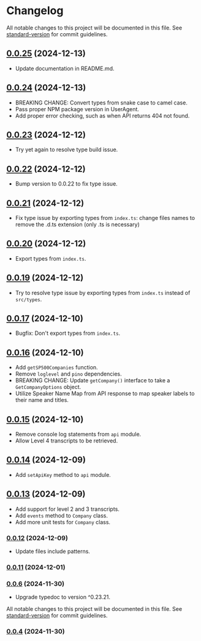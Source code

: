 # Changelog

All notable changes to this project will be documented in this file. See [standard-version](https://github.com/conventional-changelog/standard-version) for commit guidelines.

## [0.0.25](https://github.com/EarningsCall/earningscall-js/compare/v0.0.24...v0.0.25) (2024-12-13)

-   Update documentation in README.md.

## [0.0.24](https://github.com/EarningsCall/earningscall-js/compare/v0.0.23...v0.0.24) (2024-12-13)

-   BREAKING CHANGE: Convert types from snake case to camel case.
-   Pass proper NPM package version in UserAgent.
-   Add proper error checking, such as when API returns 404 not found.

## [0.0.23](https://github.com/EarningsCall/earningscall-js/compare/v0.0.22...v0.0.23) (2024-12-12)

-   Try yet again to resolve type build issue.

## [0.0.22](https://github.com/EarningsCall/earningscall-js/compare/v0.0.21...v0.0.22) (2024-12-12)

-   Bump version to 0.0.22 to fix type issue.

## [0.0.21](https://github.com/EarningsCall/earningscall-js/compare/v0.0.20...v0.0.21) (2024-12-12)

-   Fix type issue by exporting types from `index.ts`: change files names to remove the .d.ts extension (only .ts is necessary)

## [0.0.20](https://github.com/EarningsCall/earningscall-js/compare/v0.0.19...v0.0.20) (2024-12-12)

-   Export types from `index.ts`.

## [0.0.19](https://github.com/EarningsCall/earningscall-js/compare/v0.0.17...v0.0.18) (2024-12-12)

-   Try to resolve type issue by exporting types from `index.ts` instead of `src/types`.

## [0.0.17](https://github.com/EarningsCall/earningscall-js/compare/v0.0.16...v0.0.17) (2024-12-10)

-   Bugfix: Don't export types from `index.ts`.

## [0.0.16](https://github.com/EarningsCall/earningscall-js/compare/v0.0.15...v0.0.16) (2024-12-10)

-   Add `getSP500Companies` function.
-   Remove `loglevel` and `pino` dependencies.
-   BREAKING CHANGE: Update `getCompany()` interface to take a `GetCompanyOptions` object.
-   Utilize Speaker Name Map from API response to map speaker labels to their name and titles.

## [0.0.15](https://github.com/EarningsCall/earningscall-js/compare/v0.0.14...v0.0.15) (2024-12-10)

-   Remove console log statements from `api` module.
-   Allow Level 4 transcripts to be retrieved.

## [0.0.14](https://github.com/EarningsCall/earningscall-js/compare/v0.0.13...v0.0.14) (2024-12-09)

-   Add `setApiKey` method to `api` module.

## [0.0.13](https://github.com/EarningsCall/earningscall-js/compare/v0.0.12...v0.0.13) (2024-12-09)

-   Add support for level 2 and 3 transcripts.
-   Add `events` method to `Company` class.
-   Add more unit tests for `Company` class.

### [0.0.12](https://github.com/EarningsCall/earningscall-js/compare/v0.0.11...v0.0.12) (2024-12-09)

-   Update files include patterns.

### [0.0.11](https://github.com/EarningsCall/earningscall-js/compare/v0.0.9...v0.0.11) (2024-12-01)

### [0.0.6](https://github.com/EarningsCall/earningscall-js/compare/v0.0.5...v0.0.6) (2024-11-30)

-   Upgrade typedoc to version ^0.23.21.

All notable changes to this project will be documented in this file. See [standard-version](https://github.com/conventional-changelog/standard-version) for commit guidelines.

### [0.0.4](https://github.com/EarningsCall/earningscall-js/compare/v0.0.2...v0.0.4) (2024-11-30)

